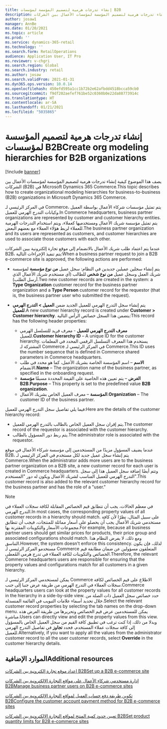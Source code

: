 ```yaml
---
title: إنشاء تدرجات هرمية لتصميم المؤسسة لمؤسسات B2B
description: يصف هذا الموضوع كيفية إنشاء تدرجات هرمية لتصميم المؤسسة لمؤسسات الأعمال بين الشركات (B2B).
author: josaw1
manager: AnnBe
ms.date: 01/20/2021
ms.topic: article
ms.prod: ''
ms.service: dynamics-365-retail
ms.technology: ''
ms.search.form: RetailOperations
audience: Application User, IT Pro
ms.reviewer: v-chgri
ms.search.region: Global
ms.search.industry: retail
ms.author: josaw
ms.search.validFrom: 2021-01-31
ms.dyn365.ops.version: 10.0.14
ms.openlocfilehash: 450efd595a1cc1b72b2e62afbdd4518bcca59cb0
ms.sourcegitcommit: f9df202aefef761be52c0360b0e22da88773914c
ms.translationtype: HT
ms.contentlocale: ar-SA
ms.lasthandoff: 01/21/2021
ms.locfileid: "5035865"
---
```

# <a name="create-org-modeling-hierarchies-for-b2b-organizations"></a><span data-ttu-id="19e6a-103">إنشاء تدرجات هرمية لتصميم المؤسسة لمؤسسات B2B</span><span class="sxs-lookup"><span data-stu-id="19e6a-103">Create org modeling hierarchies for B2B organizations</span></span>

[!include [banner](../../includes/banner.md)]

<span data-ttu-id="19e6a-104">يصف هذا الموضوع كيفية إنشاء تدرجات هرمية لتصميم المؤسسة لمؤسسات الأعمال بين الشركات (B2B) في Microsoft Dynamics 365 Commerce.</span><span class="sxs-lookup"><span data-stu-id="19e6a-104">This topic describes how to create organizational modeling hierarchies for business-to-business (B2B) organizations in Microsoft Dynamics 365 Commerce.</span></span>

<span data-ttu-id="19e6a-105">في المركز الرئيسي لـ Commerce، يتم تمثيل مؤسسات شركاء الأعمال بواسطة العميل وكيانات التدرج الهرمي للعميل.</span><span class="sxs-lookup"><span data-stu-id="19e6a-105">In Commerce headquarters, business partner organizations are represented by customer and customer hierarchy entities.</span></span> <span data-ttu-id="19e6a-106">يتم تمثيل مؤسسة شريك الأعمال ومستخدميها كعملاء، ويتم استخدام التدرجات الهرمية للعملاء لربط هؤلاء العملاء مع بعضهم البعض.</span><span class="sxs-lookup"><span data-stu-id="19e6a-106">The business partner organization and its users are represented as customers, and customer hierarchies are used to associate those customers with each other.</span></span>

<span data-ttu-id="19e6a-107">عندما يتم اعتماد طلب شريك الأعمال بالانضمام إلى موقع تجارة إلكترونية بيبن الشركات B2B، يتم تنفيذ الإجراءات التالية:</span><span class="sxs-lookup"><span data-stu-id="19e6a-107">When a business partner request to join a B2B e-commerce site is approved, the following actions are performed:</span></span>

- <span data-ttu-id="19e6a-108">يتم إنشاء سجلين عميلين جديدين في النظام: سجل عميل **من نوع مؤسسة** لمؤسسة شريك العمل وسجل عميل **من نوع شخص** للطالب (أي مستخدم شريك الأعمال الذي أرسل الطلب).</span><span class="sxs-lookup"><span data-stu-id="19e6a-108">Two new customer records are created in the system: a **Type Organization** customer record for the business partner organization and a **Type Person** customer record for the requestor (that is, the business partner user who submitted the request).</span></span>
- <span data-ttu-id="19e6a-109">يتم إنشاء سجل التدرج الهرمي للعميل الجديد ضمن **العميل \> التدرج الهرمي للعميل**.</span><span class="sxs-lookup"><span data-stu-id="19e6a-109">A new customer hierarchy record is created under **Customer \> Customer hierarchy**.</span></span> <span data-ttu-id="19e6a-110">يتضمن هذا السجل خصائص الرأس التالية:</span><span class="sxs-lookup"><span data-stu-id="19e6a-110">This record has the following header properties:</span></span>

    - <span data-ttu-id="19e6a-111">**معرف التدرج الهرمي للعميل** - معرف فريد للتسلسل الهرمي للعميل.</span><span class="sxs-lookup"><span data-stu-id="19e6a-111">**Customer hierarchy ID** – A unique ID for the customer hierarchy.</span></span> <span data-ttu-id="19e6a-112">يستخدم هذا المعرف التسلسل الرقمي المحدد في المعلمات المشتركة لـ Commerce في المركز الرئيسي لـ Commerce.</span><span class="sxs-lookup"><span data-stu-id="19e6a-112">This ID uses the number sequence that is defined in Commerce shared parameters in Commerce headquarters.</span></span>
    - <span data-ttu-id="19e6a-113">**الاسم** – اسم المؤسسة الخاصة بشريك الأعمل، كما هو محدد في طلب الانضمام.</span><span class="sxs-lookup"><span data-stu-id="19e6a-113">**Name** – The organization name of the business partner, as specified in the onboarding request.</span></span>
    - <span data-ttu-id="19e6a-114">**الغرض** – يتم تعيين هذه الخاصية على القيمة المحددة مسبقًا **مؤسسة B2B**.</span><span class="sxs-lookup"><span data-stu-id="19e6a-114">**Purpose** – This property is set to the predefined value **B2B organization**.</span></span>
    - <span data-ttu-id="19e6a-115">**المؤسسة** – معرف العميل الخاص بشريك الأعمال.</span><span class="sxs-lookup"><span data-stu-id="19e6a-115">**Organization** – The customer ID of the business partner.</span></span>

<span data-ttu-id="19e6a-116">فيما يلي تفاصيل سجل التدرج الهرمي للعميل:</span><span class="sxs-lookup"><span data-stu-id="19e6a-116">Here are the details of the customer hierarchy record:</span></span>

- <span data-ttu-id="19e6a-117">يتم إقران سجل العميل الخاص بالطالب بالتدرج الهرمي للعميل.</span><span class="sxs-lookup"><span data-stu-id="19e6a-117">The customer record of the requestor is associated with the customer hierarchy.</span></span>
- <span data-ttu-id="19e6a-118">يتم ربط دور المسؤول بالطالب.</span><span class="sxs-lookup"><span data-stu-id="19e6a-118">The administrator role is associated with the requestor.</span></span>

<span data-ttu-id="19e6a-119">عندما يضيف المسؤول مزيدًا من المستخدمين إلى مؤسسة شركاء الأعمال في موقع B2B، يتم إنشاء سجل عميل جديد لكل مستخدم في المركز الرئيسي لـ Commerce.</span><span class="sxs-lookup"><span data-stu-id="19e6a-119">When the administrator adds more users are to the business partner organization on a B2B site, a new customer record for each user is created in Commerce headquarters.</span></span> <span data-ttu-id="19e6a-120">وتتم أيضًا إضافة سجل العميل هذا إلى سجل التدرج الهرمي للعميل المناسب لشريك الأعمال ويكون له دور "المستخدم".</span><span class="sxs-lookup"><span data-stu-id="19e6a-120">This customer record is also added to the relevant customer hierarchy record for the business partner and has the role of a "user."</span></span>

> [!NOTE]
> <span data-ttu-id="19e6a-121">في معظم الحالات، يجب أن تتطابق قيم الخصائص المقابلة لكافة سجلات العملاء في التدرج الهرمي.</span><span class="sxs-lookup"><span data-stu-id="19e6a-121">In most cases, the corresponding property values of all customer records in a hierarchy should match.</span></span> <span data-ttu-id="19e6a-122">على سبيل المثال، نظرًا لأن كافة مستخدمي شريك الأعمال يجب أن يحصلو على أسعار مماثلة للمنتجات، فيجب أن تتطابق مجموعات الأسعار والتكوينات المقترنة بها.</span><span class="sxs-lookup"><span data-stu-id="19e6a-122">For example, because all business partner users should get similar prices for products, their price group and associated configurations should match.</span></span> <span data-ttu-id="19e6a-123">ومع ذلك، لا يفرض النظام هذا التناسق.</span><span class="sxs-lookup"><span data-stu-id="19e6a-123">However, the system doesn't enforce this consistency.</span></span> <span data-ttu-id="19e6a-124">لذلك، فإن يكون مستخدمو المركز الرئيسي لـ Commerce المتعلقون مسؤولين عن ضمان مطابقة قيم الخصائص والتكوينات لكافة العملاء في تدرج هرمي المُعطى.</span><span class="sxs-lookup"><span data-stu-id="19e6a-124">Therefore, the relevant Commerce headquarters users are responsible for ensuring that the property values and configurations match for all customers in a given hierarchy.</span></span>

<span data-ttu-id="19e6a-125">يمكن لمستخدمي المركز الرئيسي لـ Commerce الاطلاع على قيم الخصائص لكافة سجلات العملاء في التدرج الهرمي من طريقة عرض جنبا إلى جنب.</span><span class="sxs-lookup"><span data-stu-id="19e6a-125">Commerce headquarters users can look at the property values for all customer records in the hierarchy in a side-by-side view.</span></span> <span data-ttu-id="19e6a-126">حدد خصائص سجل العميل ذات الصلة من خلال تحديد أسماء علامات التبويب في القائمة المنسدلة.</span><span class="sxs-lookup"><span data-stu-id="19e6a-126">Select the relevant customer record properties by selecting the tab names on the drop-down menu.</span></span> <span data-ttu-id="19e6a-127">يمكن للمستخدمين عرض قيم الخصائص وتحريرها من طريقة العرض هذه مباشرة.</span><span class="sxs-lookup"><span data-stu-id="19e6a-127">Users can directly view and edit the property values from this view.</span></span> <span data-ttu-id="19e6a-128">وبدلا من ذلك، إذا كنت ترغب في تطبيق كافة القيم من سجل العميل الخاص بالمسؤول إلى كافة سجلات عملاء المستخدم، فحدد **تجاوز** في تفاصيل التدرج الهرمي للعميل.</span><span class="sxs-lookup"><span data-stu-id="19e6a-128">Alternatively, if you want to apply all the values from the administrator customer record to all the user customer records, select **Override** in the customer hierarchy details.</span></span>

## <a name="additional-resources"></a><span data-ttu-id="19e6a-129">الموارد الإضافية</span><span class="sxs-lookup"><span data-stu-id="19e6a-129">Additional resources</span></span>

[<span data-ttu-id="19e6a-130">إعداد موقع تجارة إلكترونية بين الشركات B2B</span><span class="sxs-lookup"><span data-stu-id="19e6a-130">Set up a B2B e-commerce site</span></span>](set-up-b2b-site.md)

[<span data-ttu-id="19e6a-131">إدارة مستخدمي شركاء الأعمال على مواقع التجارة الإلكترونية بين الشركات B2B</span><span class="sxs-lookup"><span data-stu-id="19e6a-131">Manage business partner users on B2B e-commerce sites</span></span>](manage-b2b-users.md)

[<span data-ttu-id="19e6a-132">تكوين طريقة دفع حساب العميل لمواقع التجارة الإلكترونية بين الشركات B2B</span><span class="sxs-lookup"><span data-stu-id="19e6a-132">Configure the customer account payment method for B2B e-commerce sites</span></span>](payment-method.md)

[<span data-ttu-id="19e6a-133">تعيين حدود كمية المنتج لمواقع التجارة الإلكترونية بين الشركات B2B</span><span class="sxs-lookup"><span data-stu-id="19e6a-133">Set product quantity limits for B2B e-commerce sites</span></span>](quantity-limits.md)
